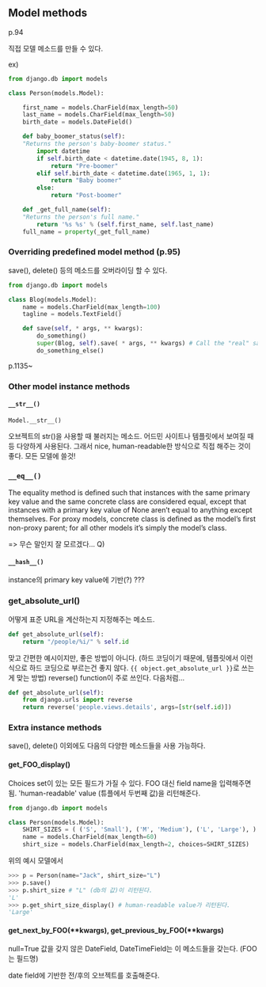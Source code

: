 ## Model methods

p.94

직접 모델 메소드를 만들 수 있다.

ex)

```python
from django.db import models

class Person(models.Model):

	first_name = models.CharField(max_length=50) 
    last_name = models.CharField(max_length=50) 
    birth_date = models.DateField()

    def baby_boomer_status(self):
    "Returns the person's baby-boomer status." 
		import datetime 
        if self.birth_date < datetime.date(1945, 8, 1):
            return "Pre-boomer" 
        elif self.birth_date < datetime.date(1965, 1, 1):
            return "Baby boomer" 
        else:
            return "Post-boomer"

	def _get_full_name(self):
    "Returns the person's full name."
    	return '%s %s' % (self.first_name, self.last_name) 
    full_name = property(_get_full_name)
```

### Overriding predefined model method (p.95)

save(), delete() 등의 메소드를 오버라이딩 할 수 있다. 

```python
from django.db import models 

class Blog(models.Model):
	name = models.CharField(max_length=100) 
    tagline = models.TextField()

	def save(self, * args, ** kwargs):
		do_something() 
        super(Blog, self).save( * args, ** kwargs) # Call the "real" save() method. 
        do_something_else()
```



p.1135~

### Other model instance methods

#### `__str__()`

`Model.__str__()`

오브젝트의 str()을 사용할 때 불러지는 메소드.  어드민 사이트나 템플릿에서 보여질 때 등 다양하게 사용된다. 그래서 nice, human-readable한 방식으로 직접 해주는 것이 좋다. 모든 모델에 쓸것!

### `__eq__()`

The equality method is deﬁned such that instances with the same primary key value and the same concrete class are considered equal, except that instances with a primary key value of None aren’t equal to anything except themselves. For proxy models, concrete class is deﬁned as the model’s ﬁrst non-proxy parent; for all other models it’s simply the model’s class.

=> 무슨 말인지 잘 모르겠다… Q)

#### `__hash__()`

instance의 primary key value에 기반(?) ???



### get_absolute_url()

어떻게 표준 URL을 계산하는지 지정해주는 메소드. 

```python
def get_absolute_url(self):
	return "/people/%i/" % self.id
```

맞고 간편한 예시이지만, 좋은 방법이 아니다. (하드 코딩이기 때문에, 템플릿에서 이런식으로 하드 코딩으로 부르는건 좋지 않다. `{{ object.get_absolute_url }}`로 쓰는게 맞는 방법) reverse() function이 주로 쓰인다. 다음처럼...

```python
def get_absolute_url(self):
	from django.urls import reverse 
    return reverse('people.views.details', args=[str(self.id)])
```



### Extra instance methods

save(), delete() 이외에도 다음의 다양한 메소드들을 사용 가능하다.

#### get_FOO_display()

Choices set이 있는 모든 필드가 가질 수 있다. FOO 대신 field name을 입력해주면 됨. 'human-readable' value (튜플에서 두번째 값)을 리턴해준다.

```python
from django.db import models 

class Person(models.Model):
	SHIRT_SIZES = ( ('S', 'Small'), ('M', 'Medium'), ('L', 'Large'), ) 
    name = models.CharField(max_length=60) 
    shirt_size = models.CharField(max_length=2, choices=SHIRT_SIZES)
```

위의 예시 모델에서

```python
>>> p = Person(name="Jack", shirt_size="L")
>>> p.save()
>>> p.shirt_size # "L" (db의 값)이 리턴된다.
'L'
>>> p.get_shirt_size_display() # human-readable value가 리턴된다.
'Large'
```

#### get_next_by_FOO(\*\*kwargs), get_previous_by_FOO(\*\*kwargs)

null=True 값을 갖지 않은 DateField, DateTimeField는 이 메소드들을 갖는다. (FOO는 필드명)

date field에 기반한 전/후의 오브젝트를 호출해준다.